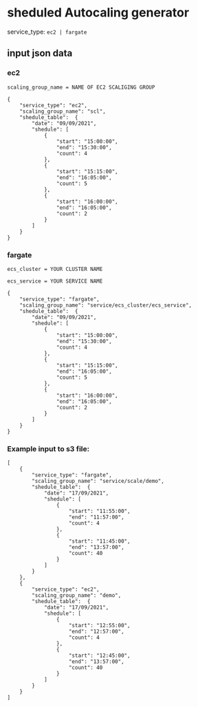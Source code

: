 # sheduled Autocaling generator

service_type: `ec2 | fargate`


## input json data

### ec2

`scaling_group_name = NAME OF EC2 SCALIGING GROUP`

    {
        "service_type": "ec2",
        "scaling_group_name": "scl",
        "shedule_table":  {
            "date": "09/09/2021",
            "shedule": [
                {
                    "start": "15:00:00",
                    "end": "15:30:00",
                    "count": 4
                },
                {
                    "start": "15:15:00",
                    "end": "16:05:00",
                    "count": 5
                },
                {
                    "start": "16:00:00",
                    "end": "16:05:00",
                    "count": 2
                }
            ]
        }
    }

### fargate

`ecs_cluster = YOUR CLUSTER NAME`

`ecs_service = YOUR SERVICE NAME`

    {
        "service_type": "fargate",
        "scaling_group_name": "service/ecs_cluster/ecs_service",
        "shedule_table":  {
            "date": "09/09/2021",
            "shedule": [
                {
                    "start": "15:00:00",
                    "end": "15:30:00",
                    "count": 4
                },
                {
                    "start": "15:15:00",
                    "end": "16:05:00",
                    "count": 5
                },
                {
                    "start": "16:00:00",
                    "end": "16:05:00",
                    "count": 2
                }
            ]
        }
    }

### Example input to s3 file:


    [
        {
            "service_type": "fargate",
            "scaling_group_name": "service/scale/demo",
            "shedule_table":  {
                "date": "17/09/2021",
                "shedule": [
                    {
                        "start": "11:55:00",
                        "end": "11:57:00",
                        "count": 4
                    },
                    {
                        "start": "11:45:00",
                        "end": "13:57:00",
                        "count": 40
                    }
                ]
            }
        },
        {
            "service_type": "ec2",
            "scaling_group_name": "demo",
            "shedule_table":  {
                "date": "17/09/2021",
                "shedule": [
                    {
                        "start": "12:55:00",
                        "end": "12:57:00",
                        "count": 4
                    },
                    {
                        "start": "12:45:00",
                        "end": "13:57:00",
                        "count": 40
                    }
                ]
            }
        }
    ]

